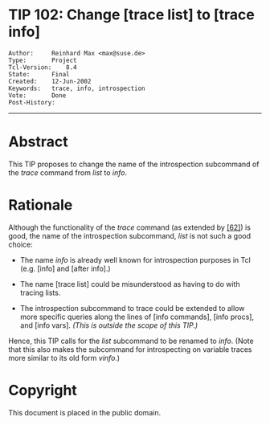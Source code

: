 # TIP 102: Change [trace list] to [trace info]
	Author:		Reinhard Max <max@suse.de>
	Type:		Project
	Tcl-Version:	8.4
	State:		Final
	Created:	12-Jun-2002
	Keywords:	trace, info, introspection
	Vote:		Done
	Post-History:	
-----

# Abstract

This TIP proposes to change the name of the introspection subcommand
of the _trace_ command from _list_ to _info_.

# Rationale

Although the functionality of the _trace_ command \(as extended by
[[62]](62.md)\) is good, the name of the introspection subcommand, _list_ is
not such a good choice:

 * The name _info_ is already well known for introspection purposes
   in Tcl \(e.g. [info] and [after info].\)

 * The name [trace list] could be misunderstood as having to do with
   tracing lists.

 * The introspection subcommand to trace could be extended to allow
   more specific queries along the lines of [info commands], [info
   procs], and [info vars].  _\(This is outside the scope of this
   TIP.\)_

Hence, this TIP calls for the _list_ subcommand to be renamed to
_info_.  \(Note that this also makes the subcommand for introspecting
on variable traces more similar to its old form _vinfo_.\)

# Copyright

This document is placed in the public domain.

